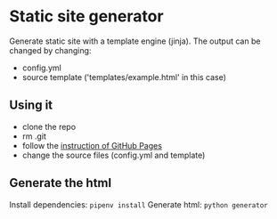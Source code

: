 # Static site generator
Generate static site with a template engine (jinja). The output can be changed by changing:
- config.yml
- source template ('templates/example.html' in this case)

## Using it
- clone the repo
- rm .git
- follow the [instruction of GitHub Pages](https://pages.github.com) 
- change the source files (config.yml and template)

## Generate the html
Install dependencies: `pipenv install`
Generate html: `python generator`


